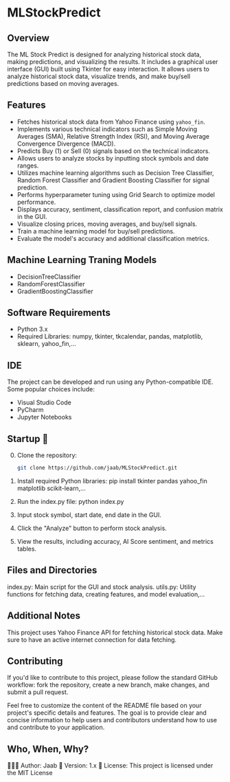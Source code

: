 # MLStockPredict

## Overview

The ML Stock Predict is designed for analyzing historical stock data, making predictions, and visualizing the results. It includes a graphical user interface (GUI) built using Tkinter for easy interaction. It allows users to analyze historical stock data, visualize trends, and make buy/sell predictions based on moving averages.

## Features

- Fetches historical stock data from Yahoo Finance using `yahoo_fin`.
- Implements various technical indicators such as Simple Moving Averages (SMA), Relative Strength Index (RSI), and Moving Average Convergence Divergence (MACD).
- Predicts Buy (1) or Sell (0) signals based on the technical indicators.
- Allows users to analyze stocks by inputting stock symbols and date ranges.
- Utilizes machine learning algorithms such as Decision Tree Classifier, Random Forest Classifier and Gradient Boosting Classifier for signal prediction.
- Performs hyperparameter tuning using Grid Search to optimize model performance.
- Displays accuracy, sentiment, classification report, and confusion matrix in the GUI.
- Visualize closing prices, moving averages, and buy/sell signals.
- Train a machine learning model for buy/sell predictions.
- Evaluate the model's accuracy and additional classification metrics.

## Machine Learning Traning Models
- DecisionTreeClassifier
- RandomForestClassifier
- GradientBoostingClassifier

## Software Requirements

- Python 3.x
- Required Libraries: numpy, tkinter, tkcalendar, pandas, matplotlib, sklearn, yahoo_fin,...

## IDE

The project can be developed and run using any Python-compatible IDE. Some popular choices include:

- Visual Studio Code
- PyCharm
- Jupyter Notebooks

## Startup 🚀

0. Clone the repository:
   ```bash
   git clone https://github.com/jaab/MLStockPredict.git

1. Install required Python libraries:
   pip install tkinter pandas yahoo_fin matplotlib scikit-learn,...

2. Run the index.py file:
    python index.py

3. Input stock symbol, start date, end date in the GUI.

4. Click the "Analyze" button to perform stock analysis.

5. View the results, including accuracy, AI Score sentiment, and metrics tables.

## Files and Directories

index.py: Main script for the GUI and stock analysis.
utils.py: Utility functions for fetching data, creating features, and model evaluation,...

## Additional Notes
This project uses Yahoo Finance API for fetching historical stock data.
Make sure to have an active internet connection for data fetching.

## Contributing
If you'd like to contribute to this project, please follow the standard GitHub workflow: fork the repository, create a new branch, make changes, and submit a pull request.

Feel free to customize the content of the README file based on your project's specific details and features. The goal is to provide clear and concise information to help users and contributors understand how to use and contribute to your application.


## Who, When, Why?
👨🏾‍💻 Author: Jaab
📅 Version: 1.x
📜 License: This project is licensed under the MIT License
